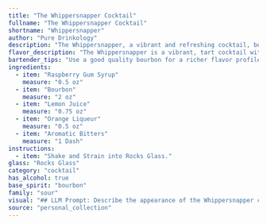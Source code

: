 ```yaml
---
title: "The Whippersnapper Cocktail"
fullname: "The Whippersnapper Cocktail"
shortname: "Whippersnapper"
author: "Pure Drinkology"
description: "The Whippersnapper, a vibrant and refreshing cocktail, belongs to the Sour family. Its origins are uncertain, but its use of bourbon, citrus, and bitters points to a classic American cocktail tradition, likely emerging in the early 20th century. "
flavor_description: "The Whippersnapper is a vibrant, tart cocktail with a playful sweetness. The raspberry gum syrup lends a juicy, candy-like note, balanced by the sharp citrus of lemon juice. Bourbon adds warmth and spice, while orange liqueur provides a hint of floral sweetness. A touch of aromatic bitters adds a subtle complexity, rounding out the flavor profile. "
bartender_tips: "Use a good quality bourbon for a richer flavor profile.  Make sure the raspberry gum syrup is well-dissolved, or you'll get a gritty texture. Don't skimp on the bitters!  A couple of dashes really help to round out the flavors and add complexity.  Shake well with ice to ensure a good chill and dilution.  Strain into a chilled coupe glass for a refreshing and elegant presentation. "
ingredients:
  - item: "Raspberry Gum Syrup"
    measure: "0.5 oz"
  - item: "Bourbon"
    measure: "2 oz"
  - item: "Lemon Juice"
    measure: "0.75 oz"
  - item: "Orange Liqueur"
    measure: "0.5 oz"
  - item: "Aromatic Bitters"
    measure: "1 Dash"
instructions:
  - item: "Shake and Strain into Rocks Glass."
glass: "Rocks Glass"
category: "cocktail"
has_alcohol: true
base_spirit: "bourbon"
family: "sour"
visual: "## LLM Prompt: Describe the appearance of the Whippersnapper cocktail.**Imagine a cocktail called Whippersnapper made with the following ingredients:*** Raspberry Gum Syrup* Bourbon* Lemon Juice* Orange Liqueur* Aromatic Bitters**Describe the color, clarity, and any other visual details of the cocktail, like garnishes or layers. Use vivid language and imagery to paint a picture for the reader.** **Bonus:** Mention any unique visual aspects that might be caused by the interaction of the ingredients. "
source: "personal_collection"
---
```


